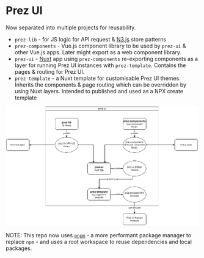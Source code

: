 # Prez UI
Now separated into multiple projects for reusability.

- `prez-lib` - for JS logic for API request & [N3.js](https://github.com/rdfjs/N3.js) store patterns
- `prez-components` - Vue.js component library to be used by `prez-ui` & other Vue.js apps. Later might export as a web component library.
- `prez-ui` - [Nuxt](https://nuxt.com/) app using `prez-components` re-exporting components as a layer for running Prez UI instances with `prez-template`. Contains the pages & routing for Prez UI.
- `prez-template` - a Nuxt template for customisable Prez UI themes. Inherits the components & page routing which can be overridden by using Nuxt layers. Intended to published and used as a NPX create template

![New design diagram](design.png)

NOTE: This repo now uses [`pnpm`](https://pnpm.io) - a more performant package manager to replace `npm` - and uses a root workspace to reuse dependencies and local packages.